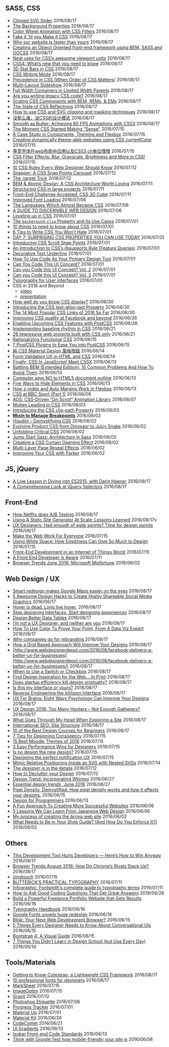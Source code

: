 ## SASS, CSS
 - [Clipped SVG Slider](https://codyhouse.co/gem/clipped-svg-slider/) 2016/08/17
 - [The Background Properties](https://bitsofco.de/the-background-properties/) 2016/08/17
 - [Color Wheel Animation with CSS Filters](http://evaferreira.com.ar/blog/2016/07/color-wheel-animation-with-css-filters) 2016/08/17
 - [Fake it 'til you Make it CSS](https://kyusuf.com/post/fake-it-til-you-make-it-css) 2016/08/17
 - [Why our website is faster than yours](https://www.voorhoede.nl/en/blog/why-our-website-is-faster-than-yours/) 2016/08/17
 - [Creating an Object Oriented front-end framework using BEM, SASS and OOCSS](https://www.impression.co.uk/blog/4327/object-oriented-front-end-framework/) 2016/08/17
 - [Neat uses for CSS’s awesome viewport units](https://falkus.co/2016/07/neat-uses-for-csss-awesome-viewport-units) 2016/08/17
 - [CSS4: What’s new that you need to know](https://www.gadgetdaily.xyz/css4-whats-new-that-you-need-to-know/) 2016/08/17
 - [3D Stat Bars in CSS](http://codepen.io/jcoulterdesign/pen/QEyNzj/) 2016/08/17
 - [CSS Writing Mode](https://ishadeed.com/article/css-writing-mode/) 2016/08/17
 - [Precedence in CSS (When Order of CSS Matters)](https://css-tricks.com/precedence-css-order-css-matters/) 2016/08/17
 - [Multi-Layout Slideshow](http://tympanus.net/codrops/2016/08/10/multi-layout-slideshow/) 2016/08/17
 - [Full Width Containers in Limited Width Parents](https://css-tricks.com/full-width-containers-limited-width-parents/) 2016/08/17
 - [Are you writing legacy CSS code?](http://tinnedfruit.com/2016/07/25/are-you-writing-legacy-css-code.html) 2016/08/17
 - [Scaling CSS Components with BEM, REMs, & EMs](https://www.lullabot.com/articles/scaling-css-components-with-bem-rems-ems) 2016/08/17
 - [The State of CSS Reflections](https://css-tricks.com/state-css-reflections/) 2016/08/17
 - [How to use CSS and SVG clipping and masking techniques](https://getflywheel.com/layout/css-svg-clipping-and-masking-techniques/) 2016/08/17
 - [没那么难，谈CSS的设计模式](http://ideazhao.com/2016/08/07/css_design_method/) 2016/08/17
 - [Smooth as Butter: Achieving 60 FPS Animations with CSS3](https://medium.com/outsystems-experts/how-to-achieve-60-fps-animations-with-css3-db7b98610108#.6bece4ncf) 2016/08/17
 - [The Moment CSS Started Making “Sense”](https://css-tricks.com/moment-css-started-making-sense/) 2016/07/15
 - [A Case Study in Components, Theming and Flexbox](https://www.sitepoint.com/sitepoints-tiles-a-case-study/) 2016/07/15
 - [Creating dynamically theme-able websites using CSS currentColor](http://johnm.io/blog/creating-themeable-websites-using-currentcolor/) 2016/07/15
 - [等宽字体在web布局中应用以及CSS3 ch单位嘿嘿](http://www.zhangxinxu.com/wordpress/2016/07/monospaced-font-css3-ch-unit/) 2016/07/15
 - [CSS Filter Effects: Blur, Grayscale, Brightness and More in CSS!](https://www.sitepoint.com/css-filter-effects-blur-grayscale-brightness-and-more-in-css/) 2016/07/15
 - [10 CSS Rules Every Web Designer Should Know](http://line25.com/articles/10-css-rules-every-web-designer-should-know) 2016/07/12
 - [Snapper: A CSS Snap Points Carousel](https://www.filamentgroup.com/lab/introducing-snapper.html) 2016/07/12
 - [The :target Trick](https://bitsofco.de/the-target-trick/) 2016/07/12
 - [BEM & Atomic Design: A CSS Architecture Worth Loving](https://www.lullabot.com/articles/bem-atomic-design-a-css-architecture-worth-loving) 2016/07/11
 - [Structuring CSS in large projects](https://medium.com/peergrade-io/structuring-css-in-large-projects-37f1695f5ec8#.xsp83p54h) 2016/07/11
 - [Front-End Challenge Accepted: CSS 3D Cube](https://www.smashingmagazine.com/2016/07/front-end-challenge-accepted-css-3d-cube/) 2016/07/11
 - [Improved Font Loading](https://webkit.org/blog/6643/improved-font-loading/) 2016/07/06
 - [The Languages Which Almost Became CSS](https://eager.io/blog/the-languages-which-almost-were-css/) 2016/07/06
 - [A GUIDE TO DISCERNIBLE WEB DESIGN](http://photoshopetiquette.com/?ref=webdesignernews.com) 2016/07/06
 - [Leveling up in CSS](https://medium.freecodecamp.com/leveling-up-css-44b5045a2667#.23rd9msun) 2016/07/01
 - [The `background-clip` Property and its Use Cases](https://css-tricks.com/the-backgound-clip-property-and-use-cases/) 2016/07/01
 - [10 things to need to know about CSS](http://dsheiko.com/weblog/10-things-to-need-to-know-about-css) 2016/07/01
 - [8 Tips to Write CSS You Won't Hate](http://taha-sh.com/blog/8-tips-to-write-css-you-wont-hate) 2016/07/01
 - [DAY 7: SURPRISING CSS PROPERTIES YOU CAN USE TODAY](http://12devsofxmas.co.uk/2016/01/day-7-surprising-css-properties-you-can-use-today/) 2016/07/01
 - [Introducing CSS Scroll Snap Points](https://css-tricks.com/introducing-css-scroll-snap-points/) 2016/07/01
 - [An Introduction to CSS’s @supports Rule (Feature Queries)](https://www.sitepoint.com/an-introduction-to-css-supports-rule-feature-queries/) 2016/07/01
 - [Decorative Text Underline](https://codepen.io/jonneal/pen/PzGYEE) 2016/07/01
 - [How To Use Code As Your Primary Design Tool](https://stories.uplabs.com/how-to-use-code-as-a-primary-design-tool-791d50849cb6#.y1bvyqsa1) 2016/07/01
 - [Can You Code This UI Concept?](https://stories.uplabs.com/can-you-code-this-design-concept-efe0132b9744#.gc2cuh2jp) 2016/07/01
 - [Can you Code this UI Concept? Vol. 2](https://stories.uplabs.com/can-you-code-this-ui-concept-vol-2-9c9763269640#.4uxks9ucn) 2016/07/01
 - [Can you Code this UI Concept? Vol. 3](https://stories.uplabs.com/can-you-code-this-ui-concept-vol-3-10a9c0927015#.iu8d9cd61) 2016/07/01
 - [Typography for User Interfaces](https://viljamis.com/2016/typography-for-user-interfaces/) 2016/07/01
 - CSS in 2016 and Beyond
	 - [video](https://www.youtube.com/watch?v=9AG35HCBpo4)
	 - [presentation](http://christianvuerings.github.io/presentations/css-2016/)
 - [How well do you know CSS display?](https://www.chenhuijing.com/blog/how-well-do-you-know-display/) 2016/06/30
 - [Introducing the CSS text-align-last Property](https://www.sitepoint.com/introducing-the-css-text-align-last-property/) 2016/06/30
 - [The 14 Most Popular CSS Links of 2016 So Far](https://medium.com/statuscode/the-14-most-popular-css-links-of-2016-so-far-96a6e64378d5#.1pe2frpnq) 2016/06/30
 - [Improving CSS quality at Facebook and beyond](https://code.facebook.com/posts/879890885467584?utm_source=CSS-Weekly&utm_campaign=Issue-220&utm_medium=web) 2016/06/26
 - [Enabling Upcoming CSS Features with PostCSS](https://www.sitepoint.com/enabling-upcoming-css-features-with-postcss/) 2016/06/26
 - [Implementing baseline rhythm in CSS](https://pilot.co/blog/implementing-baseline-rhythm-in-css/) 2016/06/21
 - [26 Impressive web projects built with CSS only](https://medium.mybridge.co/26-impressive-web-projects-built-with-css-only-4a4c2f773a21#.mqu8ggf7t) 2016/06/21
 - [Rationalizing Functional CSS](https://marcelosomers.com/writing/rationalizing-functional-css/) 2016/06/15
 - [7 PostCSS Plugins to Ease You into PostCSS](https://www.sitepoint.com/7-postcss-plugins-to-ease-you-into-postcss/) 2016/06/15
 - [純 CSS Material Design 風格按鈕](http://www.oxxostudio.tw/articles/201503/css-material-design-icon.html) 2016/06/14
 - [Form Validation UX in HTML and CSS](https://css-tricks.com/form-validation-ux-html-css/) 2016/06/14
 - [Finally, CSS In JavaScript! Meet CSSX](https://www.smashingmagazine.com/2016/04/finally-css-javascript-meet-cssx/) 2016/06/13
 - [Battling BEM (Extended Edition): 10 Common Problems And How To Avoid Them](https://www.smashingmagazine.com/2016/06/battling-bem-extended-edition-common-problems-and-how-to-avoid-them) 2016/06/13
 - [Computer says NO to HTML5 document outline](http://html5doctor.com/computer-says-no-to-html5-document-outline/) 2016/06/13
 - [Five Ways to Hide Elements in CSS](https://www.sitepoint.com/five-ways-to-hide-elements-in-css/) 2016/06/13
 - [How z-index and Auto Margins Work in Flexbox](https://www.sitepoint.com/quick-tip-how-z-index-and-auto-margins-work-in-flexbox/) 2016/06/13
 - [CSS at BBC Sport (Part 1)](https://medium.com/@shaunbent/css-at-bbc-sport-part-1-bab546184e66#.yg0bs8nvt) 2016/06/08
 - [AOS: CSS-Driven “On Scroll” Animation Library](https://css-tricks.com/aos-css-driven-scroll-animation-library/) 2016/06/07
 - [Molten Leading in CSS](https://css-tricks.com/molten-leading-css/) 2016/06/03
 - [Introducing the CSS clip-path Property](https://www.sitepoint.com/introducing-css-clip-path-property/) 2016/06/03
 - [**Mixin to Manage Breakpoints**](https://css-tricks.com/snippets/sass/mixin-manage-breakpoints/) 2016/06/02
 - [Houdini – Demystifying CSS](https://developers.google.com/web/updates/2016/05/houdini?utm_source=CSS-Weekly&utm_campaign=Issue-217&utm_medium=web) 2016/06/02
 - [Evolving Product CSS from Dinosaur to Juicy Snake](https://blog.prototypr.io/evolving-product-css-from-dinosaur-to-juicy-snake-4e4392fce8e8#.hy9880ml3) 2016/06/02
 - [Unfolding Critical CSS](https://medium.com/@jpdevries/unfolding-critical-css-91619401b4e#.kzgshjij5) 2016/06/02
 - [Jump Start Sass: Architecture in Sass](https://www.sitepoint.com/architecture-in-sass/) 2016/06/02
 - [Creating a CSS Curtain Opening Effect](https://css-tricks.com/creating-css-sliding-door-effect/) 2016/06/02
 - [Multi-Layer Page Reveal Effects](http://tympanus.net/codrops/2016/06/01/multi-layer-page-reveal-effects/) 2016/06/02
 - [Improving Your CSS with Parker](http://csswizardry.com/2016/06/improving-your-css-with-parker/) 2016/06/02

## JS, jQuery
 - [A Live Lesson in Diving into ES2015, with Darin Haener](https://www.sitepoint.com/a-live-lesson-in-diving-into-es2015-with-darin-haener/) 2016/08/17
 - [A Comprehensive Look at jQuery Selectors](https://www.sitepoint.com/comprehensive-jquery-selectors/) 2016/08/17

## Front-End
 - [How Netflix does A/B Testing](https://uxdesign.cc/how-netflix-does-a-b-testing-87df9f9bf57c) 2016/08/17
 - [Using A Static Site Generator At Scale: Lessons Learned](https://www.smashingmagazine.com/2016/08/using-a-static-site-generator-at-scale-lessons-learned/) 2016/08/17v
 - [UX Designers: Had enough of agile sprints? Time for design sprints](https://medium.com/@willd/ux-designers-had-enough-of-agile-sprints-time-for-design-sprints-1847601c4e6d) 2016/08/17
 - [Make the Web Work For Everyone](https://hacks.mozilla.org/2016/07/make-the-web-work-for-everyone/) 2016/07/15
 - [Using White Space: How Emptiness Can Give So Much to Design](https://www.sitepoint.com/using-white-space-how-emptiness-can-give-so-much-to-design/) 2016/07/15
 - [Front-End Development in an Internet of Things World](https://www.sitepoint.com/the-future-of-the-web-in-an-internet-of-things-world/) 2016/07/15
 - [A Front End Developer is Aware](https://css-tricks.com/front-end-developer-aware/) 2016/07/11
 - [Browser Trends June 2016: Microsoft Misfortune](https://www.sitepoint.com/browser-trends-june-2016-microsoft-misfortune/) 2016/06/02

## Web Design / UX
 - [Smart redesign makes Google Maps easier on the eyes](http://thenextweb.com/google/2016/07/25/google-maps-just-got-cleaner-leaner-design/) 2016/08/17
 - [5 Awesome Design Hacks to Create Highly Shareable Social Media Graphics](http://socialmouths.com/2015/05/12/design-hacks-to-create-shareable-social-media-graphics/) 2016/08/17
 - [Hover is dead. Long live hover.](https://medium.com/instacart-design/hover-is-dead-long-live-hover-37a89d3795df) 2016/08/17
 - [Stop designing interfaces, Start designing experiences](https://medium.com/blablacar-design/stop-designing-interfaces-start-designing-experiences-d82def0b802c) 2016/08/17
 - [Design Better Data Tables](https://medium.com/mission-log/design-better-data-tables-430a30a00d8c#.r2ekfdrlu) 2016/08/17
 - [I’m not a UX Designer, and neither are you](http://www.webdesignerdepot.com/2016/08/im-not-a-ux-designer-and-neither-are-you/) 2016/08/17
 - [How To Use Color To Prove Your Point, From A Data Viz Expert](http://www.fastcodesign.com/3062182/how-to-use-color-to-prove-your-point-from-a-data-viz-expert) 2016/08/17
 - [Why companies go for rebranding
](https://medium.com/@preeteshjain/why-companies-go-for-rebranding-b2c4f9237599) 2016/08/17
 - [How a Grid Based Approach Will Improve Your Designs](http://imediacanada.blogspot.tw/2016/08/how-grid-based-approach-will-improve_2.html) 2016/08/17
 - [http://www.webdesignerdepot.com/2016/08/facebook-delivers-a-better-ux-for-businesses](http://www.webdesignerdepot.com/2016/08/facebook-delivers-a-better-ux-for-businesses/) 2016/08/17
 - [When to Use a Switch or Checkbox](http://uxmovement.com/buttons/when-to-use-a-switch-or-checkbox/) 2016/08/17
 - [Find Design Inspiration for the Web… In Print](https://designshack.net/articles/inspiration/print-design-inspiration/) 2016/08/17
 - [Does startup efficiency kill design originality?](http://www.webdesignerdepot.com/2016/08/does-startup-efficiency-kill-design-originality/) 2016/08/17
 - [Is this my interface or yours?](https://medium.com/@jsaito/is-this-my-interface-or-yours-b09a7a795256#.j9kuai217) 2016/08/17
 - [Reverse Engineering the InVision Interface](https://uxdesign.cc/reverse-engineering-the-invision-interface-50a8e81b9e9b#.5ddxw5k3j)  2016/08/17
 - [UX For Brains: Eight Ways Psychology Can Improve Your Designs](https://www.lullabot.com/articles/ux-for-brains-eight-ways-psychology-can-improve-your-designs) 2016/08/17
 - [UX Design 2016: Too Many Hunters – Not Enough Gatherers?](https://www.sitepoint.com/ux-design-2016-many-hunters-not-enough-gatherers/) 2016/08/17
 - [What Goes Through My Head When Exploring a Site](https://css-tricks.com/braintour-of-a-website/) 2016/08/17
 - [International SEO: Site Structure](https://www.sitepoint.com/international-seo-site-structure/) 2016/08/17
 - [10 of the Best Design Courses for Beginners](https://designshack.net/articles/inspiration/design-courses-for-beginners/) 2016/08/17
 - [7 Tips for Designing Consistency](https://designshack.net/articles/graphics/7-tips-for-designing-consistency/) 2016/07/15
 - [15 Best Moodle Themes of 2016](https://designshack.net/articles/inspiration/15-best-moodle-themes-of-2016/) 2016/07/15
 - [3 Easy Performance Wins for Designers](https://una.im/perf-design-wins/) 2016/07/15
 - [Is no design the new design?](http://www.webdesignerdepot.com/2016/07/is-no-design-the-new-design/) 2016/07/15
 - [Designing the perfect notification UX](http://www.webdesignerdepot.com/2016/07/designing-the-perfect-notification-ux/) 2016/07/15
 - [Mimic Relative Positioning Inside an SVG with Nested SVGs](https://sarasoueidan.com/blog/mimic-relative-positioning-in-svg/) 2016/07/14
 - [The *designer* is in the details](https://medium.com/interviews-with-myself/the-designer-is-in-the-details-2ff33b407976) 2016/07/12
 - [How to Declutter your Design](https://medium.com/wdstack/how-to-declutter-your-design-88cbd9e45015) 2016/07/12
 - [Design Trend: Incorporating Whimsy](https://designshack.net/articles/graphics/design-trend-incorporating-whimsy/) 2016/06/27
 - [Essential design trends, June 2016](http://www.webdesignerdepot.com/2016/06/essential-design-trends-june-2016/) 2016/06/27
 - [Pixel Density, Demystified: How pixel density works and how it affects your designs.](https://medium.com/@pnowelldesign/pixel-density-demystified-a4db63ba2922#.t4a1ktxz2) 2016/06/15
 - [Design for Programmers](https://blog.prototypr.io/design-for-programmers-d38c56982cd0?ref=webdesignernews.com#.8u0bseijh) 2016/06/13
 - [A Fun Approach To Creating More Successful Websites](https://www.smashingmagazine.com/2012/02/a-fun-approach-to-creating-more-successful-websites/) 2016/06/06
 - [5 Lessons We Can Learn From Japanese Web Design](https://speckyboy.com/2016/05/27/japanese-web-design/) 2016/06/06
 - [My process of creating the Arriva web site](http://veerle.duoh.com/design/article/my_process_of_creating_the_arriva_web_site) 2016/06/02
 - [What Needs to Be in Your Style Guide? (And How Do You Enforce It?)](https://designshack.net/articles/business-articles/what-needs-to-be-in-your-style-guide-and-how-do-you-enforce-it/) 2016/06/02


## Others
 - [This Development Tool Hurts Developers — Here’s How to Win Anyway](https://www.sitepoint.com/this-development-tool-hurts-developers-heres-how-to-win-anyway/) 2016/08/17
 - [Browser Trends August 2016: How Do Chrome’s Rivals Stack Up?](https://www.sitepoint.com/browser-trends-august-2016-how-do-chromes-rivals-stack-up/) 2016/08/17
 - [zingtouch](https://zingchart.github.io/zingtouch/) 2016/07/15
 - [BUTTERICK’S PRACTICAL TYPOGRAPHY](http://practicaltypography.com/) 2016/07/11
 - [Infographic: Fontsmith’s complete guide to typography terms](http://www.webdesignerdepot.com/2016/07/infographic-fontsmiths-complete-guide-to-typography-terms/) 2016/07/11
 - [How to Ask Good Coding Questions That Get Great Answers](http://zellwk.com/blog/asking-questions/) 2016/06/26
 - [Build a Powerful Freelance Portfolio Website that Gets Results](https://www.sitepoint.com/build-a-powerful-freelance-portfolio-website-that-gets-results/) 2016/06/16
 - [Typography Handbook](http://typographyhandbook.com/) 2016/06/16
 - [Google Fonts unveils huge redesign](http://www.webdesignerdepot.com/2016/06/google-fonts-unveils-huge-redesign/) 2016/06/16
 - [Blisk: Your Next Web Development Browser?](https://www.sitepoint.com/blisk-your-next-web-development-browser/) 2016/06/15
 - [5 Things Every Designer Needs to Know About Conversational UIs](https://www.sitepoint.com/5-things-every-designer-needs-to-know-about-conversational-uis/) 2016/06/15
 - [Bootstrap 4: A Visual Guide](https://medium.com/wdstack/bootstrap-4-whats-new-visual-guide-c84dd81d8387#.msy7j6y70) 2016/06/15
 - [7 Things You Didn’t Learn in Design School (but Use Every Day)](https://designshack.net/articles/business-articles/7-things-you-didnt-learn-in-design-school-but-use-every-day/) 2016/06/14

## Tools/Materials
 - [Getting to Know Cutestrap, a Lightweight CSS Framework](https://www.sitepoint.com/getting-to-know-cutestrap-a-lightweight-css-framework/) 2016/08/17
 - [10 professional fonts for designers](http://www.creativebloq.com/features/9-professional-fonts-for-designers) 2016/08/17
 - [MarkSheet](http://marksheet.io/) 2016/07/15
 - [ImageOptim](https://imageoptim.com/) 2016/07/15
 - [Gravit](https://www.gravit.io/) 2016/07/12
 - [Photoshop Etiquette](http://photoshopetiquette.com/) 2016/07/06
 - [Progress Tracker](http://nigelotoole.github.io/progress-tracker/) 2016/07/01
 - [Material Up](http://www.materialup.com/) 2016/07/01
 - [Material Kit](http://demos.creative-tim.com/material-kit/) 2016/06/26
 - [CodeComet](https://codecomet.io/) 2016/06/21
 - [UI Gradients](http://uigradients.com/) 2016/06/13
 - [Isobar Front-end Code Standards](http://isobar-idev.github.io/code-standards/) 2016/06/13
 - [Think with Google:Test how mobile-friendly your site is](https://testmysite.thinkwithgoogle.com/) 2016/06/06
